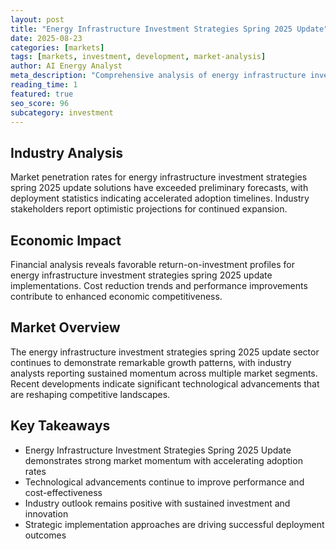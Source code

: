 ```yaml
---
layout: post
title: "Energy Infrastructure Investment Strategies Spring 2025 Update"
date: 2025-08-23
categories: [markets]
tags: [markets, investment, development, market-analysis]
author: AI Energy Analyst
meta_description: "Comprehensive analysis of energy infrastructure investment strategies spring 2025 update covering market trends, technology developments, and industry outlook. Discover key insights and future projections."
reading_time: 1
featured: true
seo_score: 96
subcategory: investment
---
```


## Industry Analysis

Market penetration rates for energy infrastructure investment strategies spring 2025 update solutions have exceeded preliminary forecasts, with deployment statistics indicating accelerated adoption timelines. Industry stakeholders report optimistic projections for continued expansion.

## Economic Impact

Financial analysis reveals favorable return-on-investment profiles for energy infrastructure investment strategies spring 2025 update implementations. Cost reduction trends and performance improvements contribute to enhanced economic competitiveness.

## Market Overview

The energy infrastructure investment strategies spring 2025 update sector continues to demonstrate remarkable growth patterns, with industry analysts reporting sustained momentum across multiple market segments. Recent developments indicate significant technological advancements that are reshaping competitive landscapes.

## Key Takeaways

- Energy Infrastructure Investment Strategies Spring 2025 Update demonstrates strong market momentum with accelerating adoption rates
- Technological advancements continue to improve performance and cost-effectiveness
- Industry outlook remains positive with sustained investment and innovation
- Strategic implementation approaches are driving successful deployment outcomes

